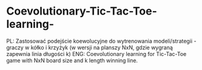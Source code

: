 # Coevolutionary-Tic-Tac-Toe-learning-
PL: Zastosować podejście koewolucyjne do wytrenowania modeli/strategii - graczy w  kółko i krzyżyk (w wersji na planszy NxN, gdzie wygraną zapewnia linia długości k)
ENG: Coevolutionary learning for Tic-Tac-Toe game with NxN board size and k length winning line.
